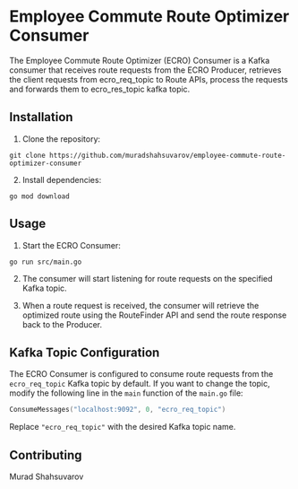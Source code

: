 # Employee Commute Route Optimizer Consumer

The Employee Commute Route Optimizer (ECRO) Consumer is a Kafka consumer that receives route requests from the ECRO Producer, retrieves the client requests from ecro_req_topic to Route APIs, process the requests and forwards them to ecro_res_topic kafka topic.

## Installation

1. Clone the repository:

```shell
git clone https://github.com/muradshahsuvarov/employee-commute-route-optimizer-consumer
```

2. Install dependencies:

```shell
go mod download
```

## Usage

1. Start the ECRO Consumer:

```shell
go run src/main.go
```

2. The consumer will start listening for route requests on the specified Kafka topic.

3. When a route request is received, the consumer will retrieve the optimized route using the RouteFinder API and send the route response back to the Producer.

## Kafka Topic Configuration

The ECRO Consumer is configured to consume route requests from the `ecro_req_topic` Kafka topic by default. If you want to change the topic, modify the following line in the `main` function of the `main.go` file:

```go
ConsumeMessages("localhost:9092", 0, "ecro_req_topic")
```

Replace `"ecro_req_topic"` with the desired Kafka topic name.

## Contributing

Murad Shahsuvarov
